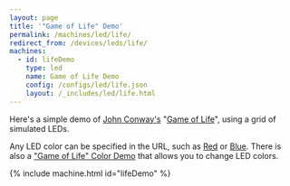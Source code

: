 ```yaml
---
layout: page
title: '"Game of Life" Demo'
permalink: /machines/led/life/
redirect_from: /devices/leds/life/
machines:
  - id: lifeDemo
    type: led
    name: Game of Life Demo
    config: /configs/led/life.json
    layout: /_includes/led/life.html
---
```


Here's a simple demo of
[John Conway's](http://www.conwaylife.com/wiki/John_Horton_Conway)
"[Game of Life](http://www.conwaylife.com/wiki/Conway%27s_Game_of_Life)", using a grid of simulated LEDs.

Any LED color can be specified in the URL, such as [Red](?color=red&pattern=gliderGun#lifeDemo) or 
[Blue](?color=blue&pattern=gliderGun#lifeDemo).  There is also a ["Game of Life" Color Demo](colors/) that allows
you to change LED colors.

{% include machine.html id="lifeDemo" %}
